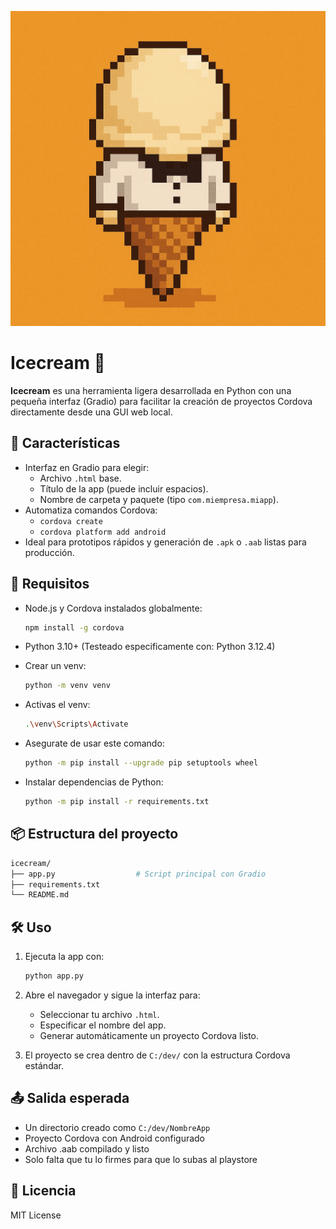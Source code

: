 ![Logo del proyecto](./logo.png)

# Icecream 🍦

**Icecream** es una herramienta ligera desarrollada en Python con una pequeña interfaz (Gradio) para facilitar la creación de proyectos Cordova directamente desde una GUI web local.

## 🚀 Características

- Interfaz en Gradio para elegir:
  - Archivo `.html` base.
  - Título de la app (puede incluir espacios).
  - Nombre de carpeta y paquete (tipo `com.miempresa.miapp`).
- Automatiza comandos Cordova:
  - `cordova create`
  - `cordova platform add android`
- Ideal para prototipos rápidos y generación de `.apk` o `.aab` listas para producción.

## 🧰 Requisitos

- Node.js y Cordova instalados globalmente:
  ```bash
  npm install -g cordova
  ```

- Python 3.10+ (Testeado especificamente con: Python 3.12.4)

- Crear un venv:
  ```bash
  python -m venv venv
  ```

- Activas el venv:
  ```bash
  .\venv\Scripts\Activate
  ```

- Asegurate de usar este comando:
  ```bash
  python -m pip install --upgrade pip setuptools wheel
  ```

- Instalar dependencias de Python:
  ```bash
  python -m pip install -r requirements.txt
  ```

## 📦 Estructura del proyecto

```bash
icecream/
├── app.py                  # Script principal con Gradio
├── requirements.txt
└── README.md
```

## 🛠️ Uso

1. Ejecuta la app con:

   ```bash
   python app.py
   ```

2. Abre el navegador y sigue la interfaz para:
   - Seleccionar tu archivo `.html`.
   - Especificar el nombre del app.
   - Generar automáticamente un proyecto Cordova listo.

3. El proyecto se crea dentro de `C:/dev/` con la estructura Cordova estándar.

## 📤 Salida esperada

- Un directorio creado como `C:/dev/NombreApp`
- Proyecto Cordova con Android configurado
- Archivo .aab compilado y listo
- Solo falta que tu lo firmes para que lo subas al playstore

## 📄 Licencia

MIT License
